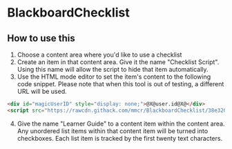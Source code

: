 # BlackboardChecklist

## How to use this

1. Choose a content area where you'd like to use a checklist
2. Create an item in that content area. Give it the name "Checklist Script". Using this name will allow the script to hide that item automatically.
3. Use the HTML mode editor to set the item's content to the following code snippet. Please note that when this tool is out of testing, a different URL will be used.

~~~html
<div id="magicUserID" style="display: none;">@X@user.id@X@</div>
<script src="https://rawcdn.githack.com/mmcr/BlackboardChecklist/38e32094f5854dcac0a469741d685c5382020438/bbchecklist.js" type="text/javascript"></script>
~~~

4. Give the name "Learner Guide" to a content item within the content area. Any unordered list items within that content item will be turned into checkboxes. Each list item is tracked by the first twenty text characters.